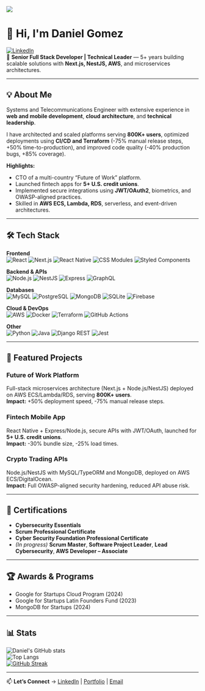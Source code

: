 [![](https://visitcount.itsvg.in/api?id=danielordonezg&icon=0&color=0)](https://visitcount.itsvg.in)

# 👋 Hi, I'm Daniel Gomez  
[![LinkedIn](https://img.shields.io/badge/Daniel%20Gomez-%230077B5.svg?logo=linkedin&logoColor=white)](https://www.linkedin.com/in/daniel-alexander-gomez-ordo%C3%B1ez-055b201aa/)  
🚀 **Senior Full Stack Developer | Technical Leader** — 5+ years building scalable solutions with **Next.js, NestJS, AWS**, and microservices architectures.

---

## 💡 About Me
Systems and Telecommunications Engineer with extensive experience in **web and mobile development**, **cloud architecture**, and **technical leadership**.  

I have architected and scaled platforms serving **800K+ users**, optimized deployments using **CI/CD and Terraform** (-75% manual release steps, +50% time-to-production), and improved code quality (-40% production bugs, +85% coverage).

**Highlights:**
- CTO of a multi-country “Future of Work” platform.
- Launched fintech apps for **5+ U.S. credit unions**.
- Implemented secure integrations using **JWT/OAuth2**, biometrics, and OWASP-aligned practices.
- Skilled in **AWS ECS, Lambda, RDS**, serverless, and event-driven architectures.

---

## 🛠️ Tech Stack

**Frontend**  
![React](https://img.shields.io/badge/React-%2320232a.svg?&logo=react&logoColor=%2361DAFB) ![Next.js](https://img.shields.io/badge/Next.js-000?logo=nextdotjs) ![React Native](https://img.shields.io/badge/ReactNative-20232a?logo=react&logoColor=61DAFB) ![CSS Modules](https://img.shields.io/badge/CSS%20Modules-blue) ![Styled Components](https://img.shields.io/badge/Styled_Components-DB7093?logo=styledcomponents)

**Backend & APIs**  
![Node.js](https://img.shields.io/badge/Node.js-339933?logo=nodedotjs&logoColor=fff) ![NestJS](https://img.shields.io/badge/NestJS-E0234E?logo=nestjs&logoColor=fff) ![Express](https://img.shields.io/badge/Express-000?logo=express) ![GraphQL](https://img.shields.io/badge/GraphQL-E10098?logo=graphql)

**Databases**  
![MySQL](https://img.shields.io/badge/MySQL-4479A1?logo=mysql&logoColor=fff) ![PostgreSQL](https://img.shields.io/badge/PostgreSQL-4169E1?logo=postgresql&logoColor=fff) ![MongoDB](https://img.shields.io/badge/MongoDB-4ea94b?logo=mongodb&logoColor=white) ![SQLite](https://img.shields.io/badge/SQLite-003B57?logo=sqlite) ![Firebase](https://img.shields.io/badge/Firebase-039BE5?logo=firebase)

**Cloud & DevOps**  
![AWS](https://img.shields.io/badge/AWS-FF9900?logo=amazonaws) ![Docker](https://img.shields.io/badge/Docker-2496ED?logo=docker&logoColor=fff) ![Terraform](https://img.shields.io/badge/Terraform-623CE4?logo=terraform) ![GitHub Actions](https://img.shields.io/badge/GitHub_Actions-2088FF?logo=githubactions)

**Other**  
![Python](https://img.shields.io/badge/Python-3776AB?logo=python) ![Java](https://img.shields.io/badge/Java-ED8B00?logo=openjdk) ![Django REST](https://img.shields.io/badge/Django%20REST-092E20?logo=django) ![Jest](https://img.shields.io/badge/Jest-C21325?logo=jest)

---

## 🚀 Featured Projects

### **Future of Work Platform**
Full-stack microservices architecture (Next.js + Node.js/NestJS) deployed on AWS ECS/Lambda/RDS, serving **800K+ users**.  
**Impact:** +50% deployment speed, -75% manual release steps.  

### **Fintech Mobile App**
React Native + Express/Node.js, secure APIs with JWT/OAuth, launched for **5+ U.S. credit unions**.  
**Impact:** -30% bundle size, -25% load times.  

### **Crypto Trading APIs**
Node.js/NestJS with MySQL/TypeORM and MongoDB, deployed on AWS ECS/DigitalOcean.  
**Impact:** Full OWASP-aligned security hardening, reduced API abuse risk.

---

## 📜 Certifications
- **Cybersecurity Essentials**
- **Scrum Professional Certificate**
- **Cyber Security Foundation Professional Certificate**
- *(In progress)* **Scrum Master**, **Software Project Leader**, **Lead Cybersecurity**, **AWS Developer – Associate**

---

## 🏆 Awards & Programs
- Google for Startups Cloud Program (2024)  
- Google for Startups Latin Founders Fund (2023)  
- MongoDB for Startups (2024)

---

## 📊 Stats
![Daniel's GitHub stats](https://github-readme-stats.vercel.app/api?username=danielordonezg&show_icons=true&theme=radical)  
![Top Langs](https://github-readme-stats.vercel.app/api/top-langs/?username=danielordonezg&layout=compact&theme=radical)  
[![GitHub Streak](https://streak-stats.demolab.com/?user=danielordonezg&theme=radical)](https://git.io/streak-stats)

---

📫 **Let’s Connect** → [LinkedIn](https://www.linkedin.com/in/daniel-alexander-gomez-ordo%C3%B1ez-055b201aa/) | [Portfolio](#) | [Email](mailto:dgomez.new@gmail.com)
